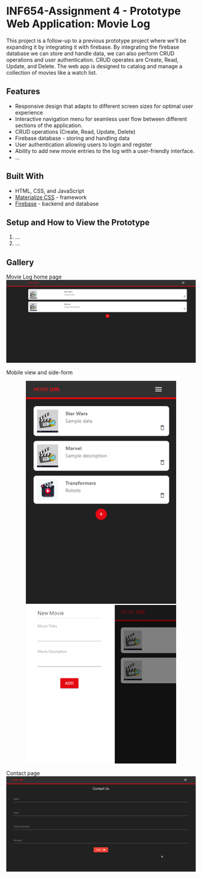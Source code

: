 # INF654-Assignment 4 - Prototype Web Application: Movie Log

This project is a follow-up to a previous prototype project where we'll be expanding it by integrating it with firebase. By integrating the firebase database we can store and handle data, we can also perform CRUD operations and user authentication. CRUD operates are Create, Read, Update, and Delete. The web app is designed to catalog and manage a collection of movies like a watch list.

## Features

- Responsive design that adapts to different screen sizes for optimal user experience
- Interactive navigation menu for seamless user flow between different sections of the application.
- CRUD operations (Create, Read, Update, Delete)
- Firebase database - storing and handling data
- User authentication allowing users to login and register
- Ability to add new movie entries to the log with a user-friendly interface.
- ...

## Built With

- HTML, CSS, and JavaScript
- [Materialize CSS](https://materializecss.com/) - framework
- [Firebase](https://firebase.google.com/) - backend and database

## Setup and How to View the Prototype

1. ...
2. ...

## Gallery

Movie Log home page
![movie log home page](./img/movielog.png)

Mobile view and side-form
<p align="center">
    <img src="./img/mobile.png" alt="mobile view" width="400"/>
    <img src="./img/movieform.png" alt="movie form" width="400"/>
</p>

Contact page
![contact page](./img/contact.png)
